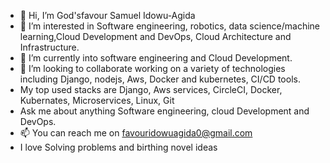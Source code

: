 - 👋 Hi, I’m God'sfavour Samuel Idowu-Agida
- 👀 I’m interested in Software engineering, robotics, data science/machine learning,Cloud Development and DevOps, Cloud Architecture and Infrastructure.
- 🌱 I’m currently into software engineering and Cloud Development.
- 💞️ I’m looking to collaborate working on a variety of technologies including Django, nodejs, Aws, Docker and kubernetes, CI/CD tools.
- My top used stacks are Django, Aws services, CircleCI, Docker, Kubernates, Microservices, Linux, Git
- Ask me about anything Software engineering, cloud Development and DevOps.
- 📫 You can reach me on favouridowuagida0@gmail.com
- I love Solving problems and birthing novel ideas

<!---
DudeGFA/DudeGFA is a ✨ special ✨ repository because its `README.md` (this file) appears on your GitHub profile.
You can click the Preview link to take a look at your changes.
--->
